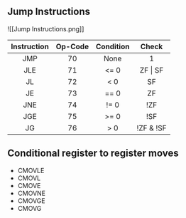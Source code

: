 ## Jump Instructions
![[Jump Instructions.png]]

| Instruction | Op-Code | Condition |   Check   |
|:-----------:|:-------:|:---------:|:---------:|
|     JMP     |   70    |   None    |     1     |
|     JLE     |   71    |   <= 0    | ZF \| SF  |
|     JL      |   72    |    < 0    |    SF     |
|     JE      |   73    |   == 0    |    ZF     |
|     JNE     |   74    |   != 0    |    !ZF    |
|     JGE     |   75    |   >= 0    |    !SF    |
|     JG      |   76    |    > 0    | !ZF & !SF |

## Conditional register to register moves
- CMOVLE
- CMOVL
- CMOVE
- CMOVNE
- CMOVGE
- CMOVG